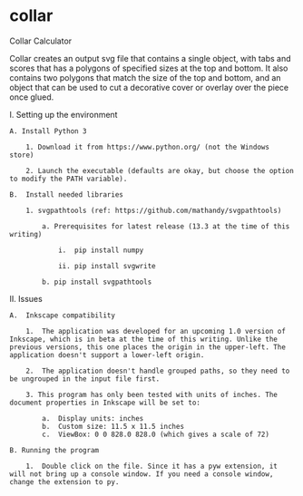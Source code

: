 # collar
 Collar Calculator

 Collar creates an output svg file that contains a single object, with tabs and scores that has a polygons of  specified sizes at the top and bottom. It also contains two polygons that match the size of the top and bottom, and an object that can be used to cut a decorative cover or overlay over the piece once glued.
 
 I. Setting up the environment

    A. Install Python 3

        1. Download it from https://www.python.org/ (not the Windows store)

        2. Launch the executable (defaults are okay, but choose the option to modify the PATH variable).

    B.  Install needed libraries

        1. svgpathtools (ref: https://github.com/mathandy/svgpathtools)

            a. Prerequisites for latest release (13.3 at the time of this writing)

                i.  pip install numpy

                ii. pip install svgwrite

            b. pip install svgpathtools

II. Issues

    A.  Inkscape compatibility

        1.  The application was developed for an upcoming 1.0 version of Inkscape, which is in beta at the time of this writing. Unlike the previous versions, this one places the origin in the upper-left. The application doesn't support a lower-left origin.

        2.  The application doesn't handle grouped paths, so they need to be ungrouped in the input file first.
        
        3. This program has only been tested with units of inches. The document properties in Inkscape will be set to:
        
            a.  Display units: inches
            b.  Custom size: 11.5 x 11.5 inches
            c.  ViewBox: 0 0 828.0 828.0 (which gives a scale of 72)

    B. Running the program
    
        1.  Double click on the file. Since it has a pyw extension, it will not bring up a console window. If you need a console window, change the extension to py.